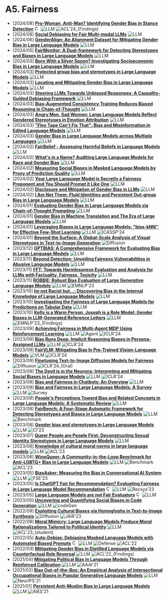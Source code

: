 # A5. Fairness
- [2024/08] **[Pro-Woman, Anti-Man? Identifying Gender Bias in Stance Detection](https://aclanthology.org/2024.findings-acl.192/)** [<img src="https://github.com/FortAwesome/Font-Awesome/blob/6.x/svgs/brands/github.svg" alt="Code" width="15" height="15">](https://github.com/chuchun8/GenderStance) ![LLM](https://img.shields.io/badge/LLM-589cf4) ![ACL'24_(Findings)](https://img.shields.io/badge/ACL'24_(Findings)-f1b800)
- [2024/08] **[Social Debiasing for Fair Multi-modal LLMs](https://arxiv.org/abs/2408.06569)** ![LLM](https://img.shields.io/badge/LLM-589cf4)
- [2024/06] **[GenderAlign: An Alignment Dataset for Mitigating Gender Bias in Large Language Models](https://arxiv.org/abs/2406.13925)** ![LLM](https://img.shields.io/badge/LLM-589cf4)
- [2024/05] **[FairMonitor: A Dual-framework for Detecting Stereotypes and Biases in Large Language Models](https://arxiv.org/abs/2405.03098)** ![LLM](https://img.shields.io/badge/LLM-589cf4)
- [2024/03] **[Born With a Silver Spoon? Investigating Socioeconomic Bias in Large Language Models](https://arxiv.org/abs/2403.14633)** ![LLM](https://img.shields.io/badge/LLM-589cf4)
- [2024/03] **[Protected group bias and stereotypes in Large Language Models](https://arxiv.org/abs/2403.14727)** ![LLM](https://img.shields.io/badge/LLM-589cf4)
- [2024/03] **[Locating and Mitigating Gender Bias in Large Language Models](https://arxiv.org/abs/2403.14409)** ![LLM](https://img.shields.io/badge/LLM-589cf4)
- [2024/03] **[Steering LLMs Towards Unbiased Responses: A Causality-Guided Debiasing Framework](https://arxiv.org/abs/2403.08743)** ![LLM](https://img.shields.io/badge/LLM-589cf4)
- [2024/03] **[Bias-Augmented Consistency Training Reduces Biased Reasoning in Chain-of-Thought](https://arxiv.org/abs/2403.05518)** ![LLM](https://img.shields.io/badge/LLM-589cf4)
- [2024/03] **[Angry Men, Sad Women: Large Language Models Reflect Gendered Stereotypes in Emotion Attribution](https://arxiv.org/abs/2403.03121)** ![LLM](https://img.shields.io/badge/LLM-589cf4)
- [2024/03] **["Flex Tape Can't Fix That": Bias and Misinformation in Edited Language Models](https://arxiv.org/abs/2403.00180)** ![LLM](https://img.shields.io/badge/LLM-589cf4)
- [2024/03] **[Gender Bias in Large Language Models across Multiple Languages](https://arxiv.org/abs/2403.00277)** ![LLM](https://img.shields.io/badge/LLM-589cf4)
- [2024/02] **[FairBelief - Assessing Harmful Beliefs in Language Models](https://arxiv.org/abs/2402.17389)** ![LLM](https://img.shields.io/badge/LLM-589cf4)
- [2024/02] **[What's in a Name? Auditing Large Language Models for Race and Gender Bias](https://arxiv.org/abs/2402.14875)** ![LLM](https://img.shields.io/badge/LLM-589cf4)
- [2024/02] **[Measuring Social Biases in Masked Language Models by Proxy of Prediction Quality](https://arxiv.org/abs/2402.13954)** ![LLM](https://img.shields.io/badge/LLM-589cf4)
- [2024/02] **[Your Large Language Model is Secretly a Fairness Proponent and You Should Prompt it Like One](https://arxiv.org/abs/2402.12150)** ![LLM](https://img.shields.io/badge/LLM-589cf4)
- [2024/02] **[Disclosure and Mitigation of Gender Bias in LLMs](https://arxiv.org/abs/2402.11190)** ![LLM](https://img.shields.io/badge/LLM-589cf4)
- [2024/02] **[I Am Not Them: Fluid Identities and Persistent Out-group Bias in Large Language Models](https://arxiv.org/abs/2402.10436)** ![LLM](https://img.shields.io/badge/LLM-589cf4)
- [2024/01] **[Evaluating Gender Bias in Large Language Models via Chain-of-Thought Prompting](https://arxiv.org/abs/2401.15585)** ![LLM](https://img.shields.io/badge/LLM-589cf4)
- [2024/01] **[Gender Bias in Machine Translation and The Era of Large Language Models](https://arxiv.org/abs/2401.10016)** ![LLM](https://img.shields.io/badge/LLM-589cf4)
- [2024/01] **[Leveraging Biases in Large Language Models: "bias-kNN'' for Effective Few-Shot Learning](https://arxiv.org/abs/2401.09783)** ![LLM](https://img.shields.io/badge/LLM-589cf4) ![ICASSP'24](https://img.shields.io/badge/ICASSP'24-f1b800)
- [2024/01] **[Beyond the Surface: A Global-Scale Analysis of Visual Stereotypes in Text-to-Image Generation](https://arxiv.org/abs/2401.06310)** ![Diffusion](https://img.shields.io/badge/Diffusion-a99cf4)
- [2023/12] **[GPTBIAS: A Comprehensive Framework for Evaluating Bias in Large Language Models](https://arxiv.org/abs/2312.06315)** ![LLM](https://img.shields.io/badge/LLM-589cf4)
- [2023/11] **[Beyond Detection: Unveiling Fairness Vulnerabilities in Abusive Language Models](https://arxiv.org/abs/2311.09428)** ![LLM](https://img.shields.io/badge/LLM-589cf4)
- [2023/11] **[FFT: Towards Harmlessness Evaluation and Analysis for LLMs with Factuality, Fairness, Toxicity](https://arxiv.org/abs/2311.18580)** ![LLM](https://img.shields.io/badge/LLM-589cf4)
- [2023/11] **[ROBBIE: Robust Bias Evaluation of Large Generative Language Models](https://arxiv.org/abs/2311.18140)** ![LLM](https://img.shields.io/badge/LLM-589cf4) ![EMNLP'23](https://img.shields.io/badge/EMNLP'23-f1b800)
- [2023/10] **[Im not Racist but...: Discovering Bias in the Internal Knowledge of Large Language Models](https://arxiv.org/abs/2310.08780)** ![LLM](https://img.shields.io/badge/LLM-589cf4)
- [2023/10] **[Investigating the Fairness of Large Language Models for Predictions on Tabular Data](https://arxiv.org/abs/2310.14607)** ![LLM](https://img.shields.io/badge/LLM-589cf4)
- [2023/10] **[Kelly is a Warm Person, Joseph is a Role Model: Gender Biases in LLM-Generated Reference Letters](https://arxiv.org/abs/2310.09219)** ![LLM](https://img.shields.io/badge/LLM-589cf4) ![EMNLP'23_(Findings)](https://img.shields.io/badge/EMNLP'23_(Findings)-f1b800)
- [2023/09] **[Achieving Fairness in Multi-Agent MDP Using Reinforcement Learning](https://openreview.net/forum?id=yoVq2BGQdP)** ![LLM](https://img.shields.io/badge/LLM-589cf4) ![Agent](https://img.shields.io/badge/Agent-87b800) ![ICLR'24](https://img.shields.io/badge/ICLR'24-f1b800)
- [2023/09] **[Bias Runs Deep: Implicit Reasoning Biases in Persona-Assigned LLMs](https://openreview.net/forum?id=kGteeZ18Ir)** ![LLM](https://img.shields.io/badge/LLM-589cf4) ![ICLR'24](https://img.shields.io/badge/ICLR'24-f1b800)
- [2023/09] **[FairVLM: Mitigating Bias In Pre-Trained Vision-Language Models](https://openreview.net/forum?id=HXoq9EqR9e)** ![VLM](https://img.shields.io/badge/VLM-c7688b) ![ICLR'24](https://img.shields.io/badge/ICLR'24-f1b800)
- [2023/09] **[Finetuning Text-to-Image Diffusion Models for Fairness](https://openreview.net/forum?id=hnrB5YHoYu)** ![Diffusion](https://img.shields.io/badge/Diffusion-a99cf4) ![ICLR'24_(Oral)](https://img.shields.io/badge/ICLR'24_(Oral)-f1b800)
- [2023/09] **[The Devil is in the Neurons: Interpreting and Mitigating Social Biases in Language Models](https://openreview.net/forum?id=SQGUDc9tC8)** ![LLM](https://img.shields.io/badge/LLM-589cf4) ![ICLR'24](https://img.shields.io/badge/ICLR'24-f1b800)
- [2023/09] **[Bias and Fairness in Chatbots: An Overview](https://arxiv.org/abs/2309.08836)** ![LLM](https://img.shields.io/badge/LLM-589cf4)
- [2023/09] **[Bias and Fairness in Large Language Models: A Survey](https://arxiv.org/abs/2309.00770)** ![LLM](https://img.shields.io/badge/LLM-589cf4) ![Survey](https://img.shields.io/badge/Survey-87b800)
- [2023/09] **[People's Perceptions Toward Bias and Related Concepts in Large Language Models: A Systematic Review](https://arxiv.org/abs/2309.14504)** ![LLM](https://img.shields.io/badge/LLM-589cf4)
- [2023/08] **[FairBench: A Four-Stage Automatic Framework for Detecting Stereotypes and Biases in Large Language Models](https://arxiv.org/abs/2308.10397)** ![LLM](https://img.shields.io/badge/LLM-589cf4) ![Benchmark](https://img.shields.io/badge/Benchmark-87b800)
- [2023/08] **[Gender bias and stereotypes in Large Language Models](https://arxiv.org/abs/2308.14921)** ![LLM](https://img.shields.io/badge/LLM-589cf4) ![CI'23](https://img.shields.io/badge/CI'23-f1b800)
- [2023/07] **[Queer People are People First: Deconstructing Sexual Identity Stereotypes in Large Language Models](https://arxiv.org/abs/2307.00101)** ![LLM](https://img.shields.io/badge/LLM-589cf4)
- [2023/06] **[Knowledge of cultural moral norms in large language models](https://arxiv.org/abs/2306.01857)** ![LLM](https://img.shields.io/badge/LLM-589cf4) ![ACL'23](https://img.shields.io/badge/ACL'23-f1b800)
- [2023/06] **[WinoQueer: A Community-in-the-Loop Benchmark for Anti-LGBTQ+ Bias in Large Language Models](https://arxiv.org/abs/2306.15087)** ![LLM](https://img.shields.io/badge/LLM-589cf4) ![Benchmark](https://img.shields.io/badge/Benchmark-87b800) ![ACL'23](https://img.shields.io/badge/ACL'23-f1b800)
- [2023/05] **[BiasAsker: Measuring the Bias in Conversational AI System](https://arxiv.org/abs/2305.12434)** ![LLM](https://img.shields.io/badge/LLM-589cf4) ![FSE'23](https://img.shields.io/badge/FSE'23-f1b800)
- [2023/05] **[Is ChatGPT Fair for Recommendation? Evaluating Fairness in Large Language Model Recommendation](https://arxiv.org/abs/2305.07609)** [<img src="https://github.com/FortAwesome/Font-Awesome/blob/6.x/svgs/brands/github.svg" alt="Code" width="15" height="15">](https://github.com/jizhi-zhang/FaiRLLM) ![LLM](https://img.shields.io/badge/LLM-589cf4) ![Recsys'23](https://img.shields.io/badge/Recsys'23-f1b800)
- [2023/05] **[Large Language Models are not Fair Evaluators](https://arxiv.org/abs/2305.17926)** [<img src="https://github.com/FortAwesome/Font-Awesome/blob/6.x/svgs/brands/github.svg" alt="Code" width="15" height="15">](https://github.com/i-Eval/FairEval) ![LLM](https://img.shields.io/badge/LLM-589cf4)
- [2023/05] **[Uncovering and Quantifying Social Biases in Code Generation](https://arxiv.org/abs/2305.15377)** ![LLM](https://img.shields.io/badge/LLM-589cf4) ![codeGen](https://img.shields.io/badge/codeGen-87b800)
- [2022/09] **[Exploiting Cultural Biases via Homoglyphs in Text-to-Image Synthesis](https://arxiv.org/abs/2209.08891)** ![Diffusion](https://img.shields.io/badge/Diffusion-a99cf4) ![JAIR'23](https://img.shields.io/badge/JAIR'23-f1b800)
- [2022/09] **[Moral Mimicry: Large Language Models Produce Moral Rationalizations Tailored to Political Identity](https://arxiv.org/abs/2209.12106)** ![LLM](https://img.shields.io/badge/LLM-589cf4) ![ACL'23_(student)](https://img.shields.io/badge/ACL'23_(student)-f1b800)
- [2022/05] **[Auto-Debias: Debiasing Masked Language Models with Automated Biased Prompts](https://aclanthology.org/2022.acl-long.72/)** [<img src="https://github.com/FortAwesome/Font-Awesome/blob/6.x/svgs/brands/github.svg" alt="Code" width="15" height="15">](https://github.com/Irenehere/Auto-Debias) ![LLM](https://img.shields.io/badge/LLM-589cf4) ![Defense](https://img.shields.io/badge/Defense-87b800) ![ACL'22](https://img.shields.io/badge/ACL'22-f1b800)
- [2022/03] **[Mitigating Gender Bias in Distilled Language Models via Counterfactual Role Reversal](https://arxiv.org/abs/2203.12574)** ![LLM](https://img.shields.io/badge/LLM-589cf4) ![ACL'22_(Findings)](https://img.shields.io/badge/ACL'22_(Findings)-f1b800)
- [2021/04] **[Mitigating Political Bias in Language Models Through Reinforced Calibration](https://arxiv.org/abs/2104.14795)** ![LLM](https://img.shields.io/badge/LLM-589cf4) ![AAAI'21](https://img.shields.io/badge/AAAI'21-f1b800)
- [2021/02] **[Bias Out-of-the-Box: An Empirical Analysis of Intersectional Occupational Biases in Popular Generative Language Models](https://arxiv.org/abs/2102.04130)** ![LLM](https://img.shields.io/badge/LLM-589cf4) ![NeurIPS'21](https://img.shields.io/badge/NeurIPS'21-f1b800)
- [2021/01] **[Persistent Anti-Muslim Bias in Large Language Models](https://arxiv.org/abs/2101.05783)** ![LLM](https://img.shields.io/badge/LLM-589cf4) ![AIES'21](https://img.shields.io/badge/AIES'21-f1b800)
